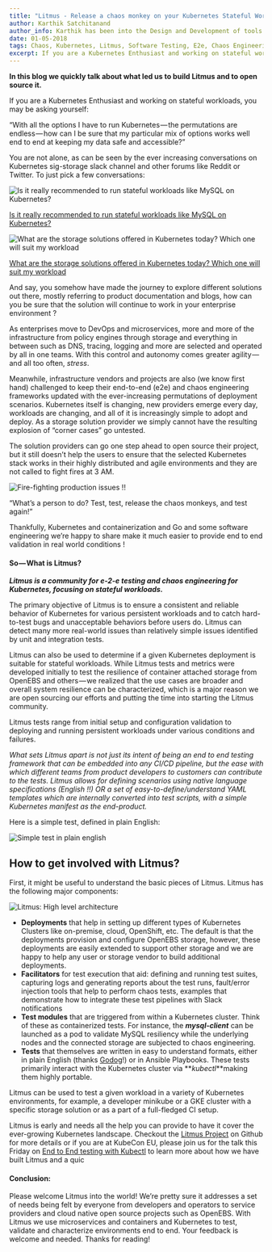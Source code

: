 ```yaml
---
title: "Litmus - Release a chaos monkey on your Kubernetes Stateful Workloads!"
author: Karthik Satchitanand
author_info: Karthik has been into the Design and Development of tools for infrastructure as code, software testing performance & benchmarking & chaos engineering.
date: 01-05-2018
tags: Chaos, Kubernetes, Litmus, Software Testing, E2e, Chaos Engineering
excerpt: If you are a Kubernetes Enthusiast and working on stateful workloads, you may be asking yourself
---
```


**In this blog we quickly talk about what led us to build Litmus and to open source it.**

If you are a Kubernetes Enthusiast and working on stateful workloads, you may be asking yourself:

“With all the options I have to run Kubernetes — the permutations are endless — how can I be sure that my particular mix of options works well end to end at keeping my data safe and accessible?”

You are not alone, as can be seen by the ever increasing conversations on Kubernetes sig-storage slack channel and other forums like Reddit or Twitter. To just pick a few conversations:

![Is it really recommended to run stateful workloads like MySQL on Kubernetes?](https://cdn-images-1.medium.com/max/800/1*6VJXdgFpuwD-fUkEKPo0GA.png)

[Is it really recommended to run stateful workloads like MySQL on Kubernetes?](https://www.reddit.com/r/kubernetes/comments/88fxdg/is_it_really_not_recommended_to_run_stateful/)

![What are the storage solutions offered in Kubernetes today? Which one will suit my workload](https://cdn-images-1.medium.com/max/800/1*5s60fO7nzhZfC3SFNiY0gA.png)

[What are the storage solutions offered in Kubernetes today? Which one will suit my workload](https://twitter.com/rothgar/status/978694465975083009)

And say, you somehow have made the journey to explore different solutions out there, mostly referring to product documentation and blogs, how can you be sure that the solution will continue to work in your enterprise environment ?

As enterprises move to DevOps and microservices, more and more of the infrastructure from policy engines through storage and everything in between such as DNS, tracing, logging and more are selected and operated by all in one teams. With this control and autonomy comes greater agility — and all too often, _stress_.

Meanwhile, infrastructure vendors and projects are also (we know first hand) challenged to keep their end-to-end (e2e) and chaos engineering frameworks updated with the ever-increasing permutations of deployment scenarios. Kubernetes itself is changing, new providers emerge every day, workloads are changing, and all of it is increasingly simple to adopt and deploy. As a storage solution provider we simply cannot have the resulting explosion of “corner cases” go untested.

The solution providers can go one step ahead to open source their project, but it still doesn’t help the users to ensure that the selected Kubernetes stack works in their highly distributed and agile environments and they are not called to fight fires at 3 AM.

![Fire-fighting production issues !!](https://cdn-images-1.medium.com/max/800/0*qX8CliW_E3gKMURn.)

“What’s a person to do? Test, test, release the chaos monkeys, and test again!”

Thankfully, Kubernetes and containerization and Go and some software engineering we’re happy to share make it much easier to provide end to end validation in real world conditions !

#### So — What is Litmus?

**_Litmus is a community for e-2-e testing and chaos engineering for Kubernetes, focusing on stateful workloads._**

The primary objective of Litmus is to ensure a consistent and reliable behavior of Kubernetes for various persistent workloads and to catch hard-to-test bugs and unacceptable behaviors before users do. Litmus can detect many more real-world issues than relatively simple issues identified by unit and integration tests.

Litmus can also be used to determine if a given Kubernetes deployment is suitable for stateful workloads. While Litmus tests and metrics were developed initially to test the resilience of container attached storage from OpenEBS and others — we realized that the use cases are broader and overall system resilience can be characterized, which is a major reason we are open sourcing our efforts and putting the time into starting the Litmus community.

Litmus tests range from initial setup and configuration validation to deploying and running persistent workloads under various conditions and failures.

_What sets Litmus apart is not just its intent of being an end to end testing framework that can be embedded into any CI/CD pipeline, but the ease with which different teams from product developers to customers can contribute to the tests. Litmus allows for defining scenarios using native language specifications (English !!) OR a set of easy-to-define/understand YAML templates which are internally converted into test scripts, with a simple Kubernetes manifest as the end-product._

Here is a simple test, defined in plain English:

![Simple test in plain english](https://cdn-images-1.medium.com/max/800/0*ar6cYX2rEJ7Nh_G2.)

## How to get involved with Litmus?

First, it might be useful to understand the basic pieces of Litmus. Litmus has the following major components:

![Litmus: High level architecture](https://cdn-images-1.medium.com/max/800/1*CdBbpkSilx3aJnZA3tiAjQ.png)

- **Deployments** that help in setting up different types of Kubernetes Clusters like on-premise, cloud, OpenShift, etc. The default is that the deployments provision and configure OpenEBS storage, however, these deployments are easily extended to support other storage and we are happy to help any user or storage vendor to build additional deployments.
- **Facilitators** for test execution that aid: defining and running test suites, capturing logs and generating reports about the test runs, fault/error injection tools that help to perform chaos tests, examples that demonstrate how to integrate these test pipelines with Slack notifications
- **Test modules** that are triggered from within a Kubernetes cluster. Think of these as containerized tests. For instance, the **_mysql-client_** can be launched as a pod to validate MySQL resiliency while the underlying nodes and the connected storage are subjected to chaos engineering.
- **Tests** that themselves are written in easy to understand formats, either in plain English (thanks [Godog](https://github.com/DATA-DOG/godog)!) or in Ansible Playbooks. These tests primarily interact with the Kubernetes cluster via **_kubectl_**making them highly portable.

Litmus can be used to test a given workload in a variety of Kubernetes environments, for example, a developer minikube or a GKE cluster with a specific storage solution or as a part of a full-fledged CI setup.

Litmus is early and needs all the help you can provide to have it cover the ever-growing Kubernetes landscape. Checkout the [Litmus Project](https://github.com/openebs/litmus) on Github for more details or if you are at KubeCon EU, please join us for the talk this Friday on [End to End testing with Kubectl](https://kccnceu18.sched.com/event/DqwD/using-kubectl-to-run-your-end-to-end-tests-amit-kumar-das-uday-kiran-mayadata-intermediate-skill-level) to learn more about how we have built Litmus and a quic

#### Conclusion:

Please welcome Litmus into the world! We’re pretty sure it addresses a set of needs being felt by everyone from developers and operators to service providers and cloud native open source projects such as OpenEBS. With Litmus we use microservices and containers and Kubernetes to test, validate and characterize environments end to end. Your feedback is welcome and needed. Thanks for reading!
